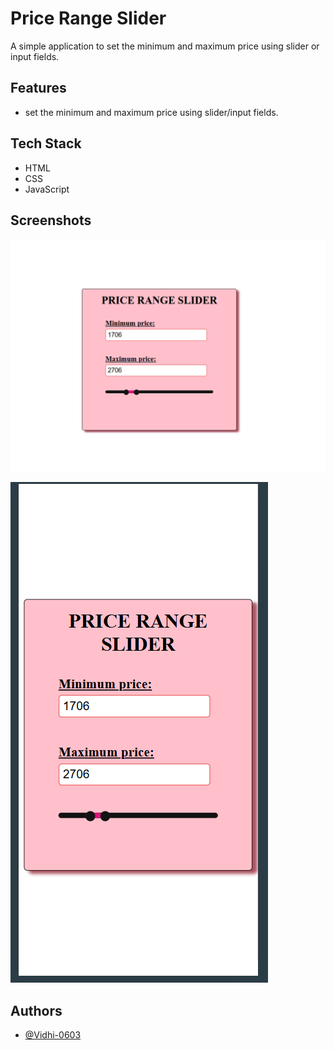 # Price Range Slider

A simple application to set the minimum and maximum price using slider or input fields.


## Features

- set the minimum and maximum price using slider/input fields.


## Tech Stack

- HTML
- CSS
- JavaScript

  
## Screenshots

![App Screenshot](Screenshot%202025-08-15%20215338.png)

![App Screenshot](Screenshot%202025-08-15%20215418.png)



## Authors

- [@Vidhi-0603](https://github.com/Vidhi-0603)

